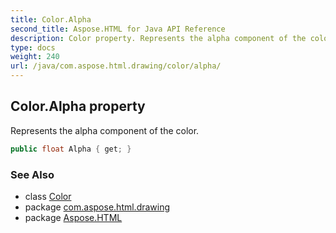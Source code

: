 ```yaml
---
title: Color.Alpha
second_title: Aspose.HTML for Java API Reference
description: Color property. Represents the alpha component of the color
type: docs
weight: 240
url: /java/com.aspose.html.drawing/color/alpha/
---
```

## Color.Alpha property

Represents the alpha component of the color.

```java
public float Alpha { get; }
```

### See Also

* class [Color](../)
* package [com.aspose.html.drawing](../../color/)
* package [Aspose.HTML](../../../)
